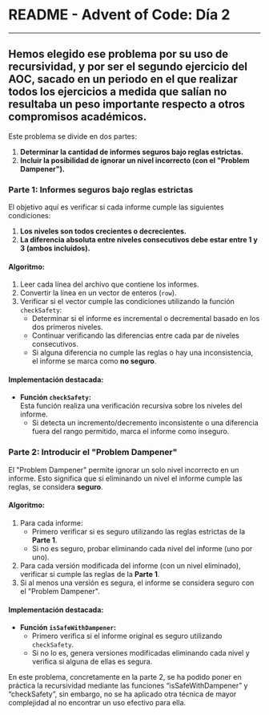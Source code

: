 # **README \- Advent of Code: Día 2**
---
Hemos elegido ese problema por su uso de recursividad, y por ser el segundo ejercicio del AOC, sacado en un periodo en el que realizar todos los ejercicios a medida que salían no resultaba un peso importante respecto a otros compromisos académicos.
---

Este problema se divide en dos partes:

1. **Determinar la cantidad de informes seguros bajo reglas estrictas.**  
2. **Incluir la posibilidad de ignorar un nivel incorrecto (con el "Problem Dampener").**

### **Parte 1: Informes seguros bajo reglas estrictas**

El objetivo aquí es verificar si cada informe cumple las siguientes condiciones:

1. **Los niveles son todos crecientes o decrecientes.**  
2. **La diferencia absoluta entre niveles consecutivos debe estar entre 1 y 3 (ambos incluidos).**

#### **Algoritmo:**

1. Leer cada línea del archivo que contiene los informes.  
2. Convertir la línea en un vector de enteros (`row`).  
3. Verificar si el vector cumple las condiciones utilizando la función `checkSafety`:  
   * Determinar si el informe es incremental o decremental basado en los dos primeros niveles.  
   * Continuar verificando las diferencias entre cada par de niveles consecutivos.  
   * Si alguna diferencia no cumple las reglas o hay una inconsistencia, el informe se marca como **no seguro**.

#### **Implementación destacada:**

* **Función `checkSafety`:**  
  Esta función realiza una verificación recursiva sobre los niveles del informe.  
  * Si detecta un incremento/decremento inconsistente o una diferencia fuera del rango permitido, marca el informe como inseguro.

### **Parte 2: Introducir el "Problem Dampener"**

El "Problem Dampener" permite ignorar un solo nivel incorrecto en un informe. Esto significa que si eliminando un nivel el informe cumple las reglas, se considera **seguro**.

#### **Algoritmo:**

1. Para cada informe:  
   * Primero verificar si es seguro utilizando las reglas estrictas de la **Parte 1**.  
   * Si no es seguro, probar eliminando cada nivel del informe (uno por uno).  
2. Para cada versión modificada del informe (con un nivel eliminado), verificar si cumple las reglas de la **Parte 1**.  
3. Si al menos una versión es segura, el informe se considera seguro con el "Problem Dampener".

#### **Implementación destacada:**

* **Función `isSafeWithDampener`:**  
  * Primero verifica si el informe original es seguro utilizando `checkSafety`.  
  * Si no lo es, genera versiones modificadas eliminando cada nivel y verifica si alguna de ellas es segura.

En este problema, concretamente en la parte 2, se ha podido poner en práctica la recursividad mediante las funciones “isSafeWithDampener” y “checkSafety”,  sin embargo, no se ha aplicado otra técnica de mayor complejidad al no encontrar un uso efectivo para ella.

